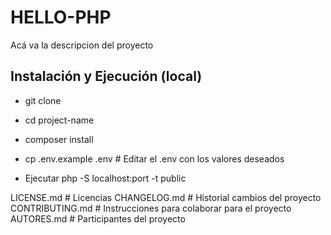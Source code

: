 # HELLO-PHP

Acá va la descripcion del proyecto

## Instalación y Ejecución (local)

-   git clone <url repositorio>

-   cd project-name

-   composer install

-   cp .env.example .env # Editar el .env con los valores deseados

-   Ejecutar php -S localhost:port -t public

LICENSE.md # Licencias
CHANGELOG.md # Historial cambios del proyecto
CONTRIBUTING.md # Instrucciones para colaborar para el proyecto
AUTORES.md # Participantes del proyecto
